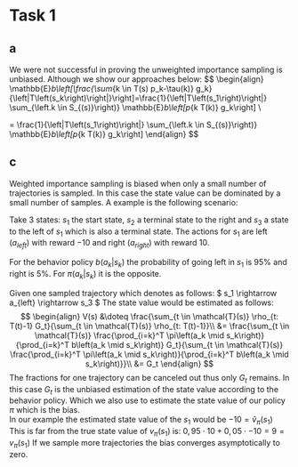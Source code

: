 # Task 1 

## a 

We were not successful in proving the unweighted importance sampling is unbiased. Although we show our approaches below: 
$$
\begin{align}
\mathbb{E}_b\left[\frac{\sum_{k \in T(s) p_k-\tau(k)} g_k}{\left|T\left(s_k\right)\right|}\right]=\frac{1}{\left|T\left(s_1\right)\right|} \sum_{\left.k \in S_{(s)}\right)} \mathbb{E}_b\left[p_{k T(k)} g_k\right] \\

= \frac{1}{\left|T\left(s_1\right)\right|} \sum_{\left.k \in S_{(s)}\right)} \mathbb{E}_b\left[p_{k T(k)} g_k\right]
\end{align}
$$


## c 

Weighted importance sampling is biased when only a small number of trajectories is sampled. In this case the state value can be dominated by a small number of samples. A example is the following scenario: 

Take 3 states:  $s_1$ the start state, $s_2$ a terminal  state to the right and  $s_3$ a state to the left of $s_1$ which is also a terminal state. The actions for $s_1$ are left ($a_{left}$) with reward $-10$ and right ($a_{right}$) with reward $10$. 

For the behavior policy $b(a_k | s_k)$ the probability of going left in $s_1$ is $95\%$ and right is $5\%$. For $\pi(a_k | s_k)$ it is the opposite. 

Given one sampled trajectory which denotes as follows: $ s_1 \rightarrow  a_{left} \rightarrow s_3 $ 
The state value would be estimated as follows: 
$$
\begin{align}
V(s) &\doteq \frac{\sum_{t \in \mathcal{T}(s)} \rho_{t: T(t)-1} G_t}{\sum_{t \in \mathcal{T}(s)} \rho_{t: T(t)-1}}\\
&= \frac{\sum_{t \in \mathcal{T}(s)} \frac{\prod_{i=k}^T \pi\left(a_k \mid s_k\right)}{\prod_{i=k}^T b\left(a_k \mid s_k\right)} G_t}{\sum_{t \in \mathcal{T}(s)} \frac{\prod_{i=k}^T \pi\left(a_k \mid s_k\right)}{\prod_{i=k}^T b\left(a_k \mid s_k\right)}}\\
&= G_t
\end{align}
$$
The fractions for one trajectory can be canceled out thus only $G_t$ remains. In this case $G_t$ is the unbiased estimation of the state value according to the behavior policy. Which we also use to estimate the state value of our policy $\pi$ which is the bias.  
In our example the estimated state value of the $s_1$ would be $-10 = \hat v_\pi(s_1)$ This is far from the true state value of $v_\pi(s_1)$ is: $0,95 \cdot 10 +0,05 \cdot -10 = 9 = v_\pi(s_1)$ If we sample more trajectories the bias converges asymptotically to zero.

